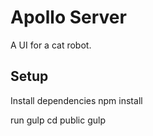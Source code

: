 # Apollo Server

A UI for a cat robot.

## Setup

Install dependencies
    npm install
    
run gulp
    cd public
    gulp